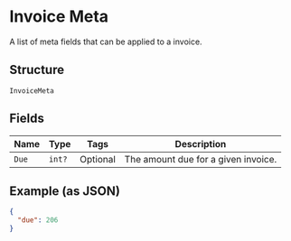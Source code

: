 
# Invoice Meta

A list of meta fields that can be applied to a invoice.

## Structure

`InvoiceMeta`

## Fields

| Name | Type | Tags | Description |
|  --- | --- | --- | --- |
| `Due` | `int?` | Optional | The amount due for a given invoice. |

## Example (as JSON)

```json
{
  "due": 206
}
```

